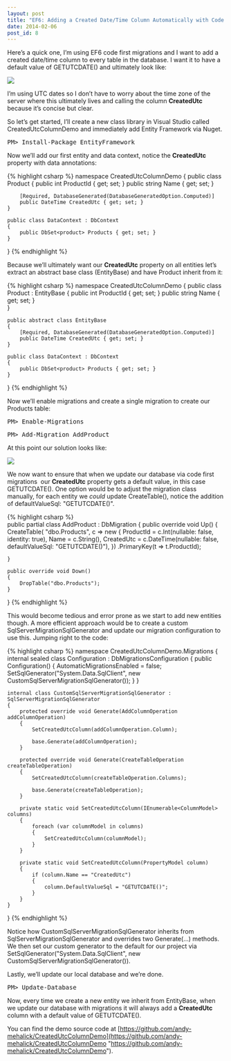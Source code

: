 ```yaml
---
layout: post
title: "EF6: Adding a Created Date/Time Column Automatically with Code First Migrations"
date: 2014-02-06
post_id: 8
---
```


Here’s a quick one, I’m using EF6 code first migrations and I want to add a created date/time column to every table in the database. I want it to have a default value of GETUTCDATE() and ultimately look like:

![](https://dl.dropboxusercontent.com/u/38696855/blog/8/2-6-2014%2012-07-35%20PM.png)

I’m using UTC dates so I don’t have to worry about the time zone of the server where this ultimately lives and calling the column **CreatedUtc** because it’s concise but clear.

So let’s get started, I’ll create a new class library in Visual Studio called CreatedUtcColumnDemo and immediately add Entity Framework via Nuget.

<pre class="cmd">PM> Install-Package EntityFramework</pre>

Now we’ll add our first entity and data context, notice the **CreatedUtc** property with data annotations:

{% highlight csharp %}
namespace CreatedUtcColumnDemo
{
    public class Product
    {
        public int ProductId { get; set; }
        public string Name { get; set; }

        [Required, DatabaseGenerated(DatabaseGeneratedOption.Computed)]
        public DateTime CreatedUtc { get; set; }
    }

    public class DataContext : DbContext
    {
        public DbSet<product> Products { get; set; }
    }
}
{% endhighlight %}

Because we’ll ultimately want our **CreatedUtc** property on all entities let’s extract an abstract base class (EntityBase) and have Product inherit from it:

{% highlight csharp %}
namespace CreatedUtcColumnDemo
{
    public class Product : EntityBase
    {
        public int ProductId { get; set; }
        public string Name { get; set; }  
    }

    public abstract class EntityBase
    {
        [Required, DatabaseGenerated(DatabaseGeneratedOption.Computed)]
        public DateTime CreatedUtc { get; set; }
    }

    public class DataContext : DbContext
    {
        public DbSet<product> Products { get; set; }
    }
}
{% endhighlight %}

Now we’ll enable migrations and create a single migration to create our Products table:

<pre class="cmd">PM> Enable-Migrations</pre>

<pre class="cmd">PM> Add-Migration AddProduct</pre>

At this point our solution looks like:

![](https://dl.dropboxusercontent.com/u/38696855/blog/8/2-6-2014%2011-52-49%20AM.png)

We now want to ensure that when we update our database via code first migrations  our **CreatedUtc** property gets a default value, in this case GETUTCDATE(). One option would be to adjust the migration class manually, for each entity we _could_ update CreateTable(), notice the addition of defaultValueSql: "GETUTCDATE()".

{% highlight csharp %}    
public partial class AddProduct : DbMigration
{
    public override void Up()
    {
        CreateTable(
            "dbo.Products",
            c => new
                {
                    ProductId = c.Int(nullable: false, identity: true),
                    Name = c.String(),
                    CreatedUtc = c.DateTime(nullable: false, defaultValueSql: "GETUTCDATE()"),
                })
            .PrimaryKey(t => t.ProductId);

    }

    public override void Down()
    {
        DropTable("dbo.Products");
    }
}
{% endhighlight %}

This would become tedious and error prone as we start to add new entities though. A more efficient approach would be to create a custom SqlServerMigrationSqlGenerator and update our migration configuration to use this. Jumping right to the code:

{% highlight csharp %}
namespace CreatedUtcColumnDemo.Migrations
{
    internal sealed class Configuration : DbMigrationsConfiguration<DataContext>
    {
        public Configuration()
        {
            AutomaticMigrationsEnabled = false;
            SetSqlGenerator("System.Data.SqlClient", new CustomSqlServerMigrationSqlGenerator());
        }
    }

    internal class CustomSqlServerMigrationSqlGenerator : SqlServerMigrationSqlGenerator
    {
        protected override void Generate(AddColumnOperation addColumnOperation)
        {
            SetCreatedUtcColumn(addColumnOperation.Column);

            base.Generate(addColumnOperation);
        }

        protected override void Generate(CreateTableOperation createTableOperation)
        {
            SetCreatedUtcColumn(createTableOperation.Columns);

            base.Generate(createTableOperation);
        }

        private static void SetCreatedUtcColumn(IEnumerable<ColumnModel> columns)
        {
            foreach (var columnModel in columns)
            {
                SetCreatedUtcColumn(columnModel);
            }
        }

        private static void SetCreatedUtcColumn(PropertyModel column)
        {
            if (column.Name == "CreatedUtc")
            {
                column.DefaultValueSql = "GETUTCDATE()";
            }
        }
    }
}
{% endhighlight %}

Notice how CustomSqlServerMigrationSqlGenerator inherits from SqlServerMigrationSqlGenerator and overrides two Generate(…) methods. We then set our custom generator to the default for our project via SetSqlGenerator("System.Data.SqlClient", new CustomSqlServerMigrationSqlGenerator()).

Lastly, we’ll update our local database and we’re done.

<pre class="cmd">PM> Update-Database</pre>

Now, every time we create a new entity we inherit from EntityBase, when we update our database with migrations it will always add a **CreatedUtc** column with a default value of GETUTCDATE().

You can find the demo source code at [https://github.com/andy-mehalick/CreatedUtcColumnDemo](https://github.com/andy-mehalick/CreatedUtcColumnDemo "https://github.com/andy-mehalick/CreatedUtcColumnDemo").